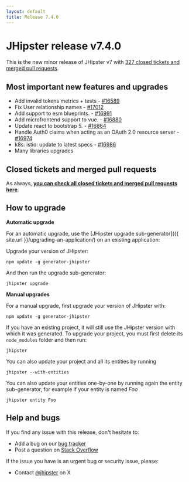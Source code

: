 ```yaml
---
layout: default
title: Release 7.4.0
---
```


JHipster release v7.4.0
==================

This is the new minor release of JHipster v7 with [327 closed tickets and merged pull requests](https://github.com/jhipster/generator-jhipster/issues?q=milestone%3A7.4.0+is%3Aclosed).


Most important new features and upgrades
-------------

- Add invalid tokens metrics + tests - [#16589](https://github.com/jhipster/generator-jhipster/pull/16589)
- Fix User relationship names - [#17012](https://github.com/jhipster/generator-jhipster/pull/17012)
- Add support to esm blueprints. - [#16991](https://github.com/jhipster/generator-jhipster/pull/16991)
- Add microfrontend support to vue. - [#16880](https://github.com/jhipster/generator-jhipster/pull/16880)
- Update react to bootstrap 5. - [#16864](https://github.com/jhipster/generator-jhipster/pull/16864)
- Handle Auth0 claims when acting as an OAuth 2.0 resource server - [#16974](https://github.com/jhipster/generator-jhipster/pull/16974)
- k8s: istio: update to latest specs - [#16986](https://github.com/jhipster/generator-jhipster/pull/16986)
- Many libraries upgrades

Closed tickets and merged pull requests
------------
As always, __[you can check all closed tickets and merged pull requests here](https://github.com/jhipster/generator-jhipster/issues?q=milestone%3A7.4.0+is%3Aclosed)__.

How to upgrade
------------

**Automatic upgrade**

For an automatic upgrade, use the [JHipster upgrade sub-generator]({{ site.url }}/upgrading-an-application/) on an existing application:

Upgrade your version of JHipster:

```
npm update -g generator-jhipster
```

And then run the upgrade sub-generator:

```
jhipster upgrade
```

**Manual upgrades**

For a manual upgrade, first upgrade your version of JHipster with:

```
npm update -g generator-jhipster
```

If you have an existing project, it will still use the JHipster version with which it was generated.
To upgrade your project, you must first delete its `node_modules` folder and then run:

```
jhipster
```

You can also update your project and all its entities by running

```
jhipster --with-entities
```

You can also update your entities one-by-one by running again the entity sub-generator, for example if your entity is named _Foo_

```
jhipster entity Foo
```


Help and bugs
--------------

If you find any issue with this release, don't hesitate to:

- Add a bug on our [bug tracker](https://github.com/jhipster/generator-jhipster/issues?state=open)
- Post a question on [Stack Overflow](http://stackoverflow.com/tags/jhipster/info)

If the issue you have is an urgent bug or security issue, please:

- Contact [@jhipster](https://twitter.com/jhipster) on X
